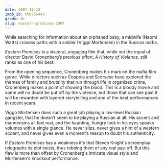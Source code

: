 ```yaml
---
date: 2007-10-15
imdb_id: tt0765443
grade: B+
slug: eastern-promises-2007
---
```


While searching for information about an orphaned baby, a midwife (Naomi Watts) crosses paths with a soldier (Viggo Mortensen) in the Russian mafia.

_Eastern Promises_ is a visceral, engaging film that, while not the equal of director David Cronenberg’s previous effort, <span data-imdb-id="tt0399146">_A History of Violence_</span>, still ranks as one of his best.

From the opening sequence, Cronenberg makes his mark on the mafia film genre. While directors such as Coppola and Scorsese have explored the themes of family and brutality that run through life in organized crime, Cronenberg makes a point of showing the blood. This is a bloody movie and some will no doubt be put off by the violence, but those that can see past it will be rewarded with layered storytelling and one of the best performances in recent years.

Viggo Mortensen does such a great job playing a low-level Russian gangster, that he doesn’t seem to be playing a Russian at all. His accent and mannerisms all feel real, and the haunting, hungry look in his eyes speaks volumes with a single glance. He never slips, never gives a hint of a western accent, and never gives even a moment’s reason to doubt his authenticity.

If _Eastern Promises_ has a weakness it's that Steven Knight's screenplay telegraphs its plot twists, thus robbing them of any real pay-off. But this flaw is more than offset by Cronenberg's intricate visual style and Mortensen's knockout performance.
